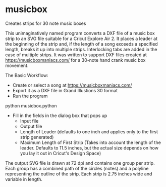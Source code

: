 # musicbox
 Creates  strips for 30 note music boxes

 This unimaginatively named program converts a DXF file of a music box strip to an SVG file suitable for a Cricut Explore Air 2. It places a leader at the beginning of the strip and, if the length of a song exceeds a specified length, breaks it up into multiple strips. Interlocking tabs are added in the case of multiple strips. It was written to support DXF files created at https://musicboxmaniacs.com/ for a 30-note hand crank music box movement.
 
 The Basic Workflow:
 * Create or select a song at https://musicboxmaniacs.com/
 * Export it as a DXF file in Grand Illustions 30 format
 * Run the program
 
 python musicbox.python
 
 * Fill in the fields in the dialog box that pops up
   * Input file
   * Output file
   * Length of Leader (defaults to one inch and applies only to the first strip generated)
   * Maximum Length of First Strip (Takes into account the length of the leader. Defaults to 11.5 inches, but the actual size depends on how you lay it out in Cricut's Design Space)
   
 The output SVG file is drawn at 72 dpi and contains one group per strip. Each group has a combined path of the circles (notes) and a polyline representing the outline of the strip. Each strip is 2.75 inches wide and variable in length.